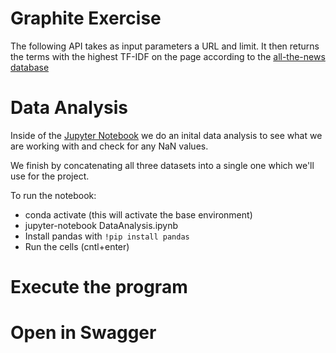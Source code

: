 # Graphite Exercise

The following API takes as input parameters a URL and limit. It then returns the terms with the highest TF-IDF on
the page according to the [all-the-news database](https://www.kaggle.com/snapcrack/all-the-news)

# Data Analysis

Inside of the [Jupyter Notebook](./DataAnalysis.ipynb) we do an inital data analysis to see what we are working with and check for any NaN values.

We finish by concatenating all three datasets into a single one which we'll use for the project.

To run the notebook:

- conda activate (this will activate the base environment)
- jupyter-notebook DataAnalysis.ipynb
- Install pandas with `!pip install pandas`
- Run the cells (cntl+enter)

# Execute the program

# Open in Swagger
